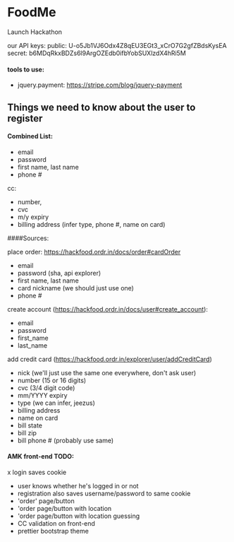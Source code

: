 FoodMe
======

Launch Hackathon


our API keys:
public: U-o5Jb1VJ6Odx4Z8qEU3EGt3_xCrO7G2gfZBdsKysEA
secret: b6MDqRkxBDZs6l9ArgOZEdb0ifbYobSUXlzdX4hRi5M


#### tools to use:
- jquery.payment: https://stripe.com/blog/jquery-payment


Things we need to know about the user to register
-------------------------------------------------
#### Combined List:
- email
- password
- first name, last name
- phone #

cc:
- number,
- cvc
- m/y expiry
- billing address
(infer type, phone #, name on card)

####Sources:

place order: https://hackfood.ordr.in/docs/order#cardOrder
- email
- password (sha, api explorer)
- first name, last name
- card nickname (we should just use one)
- phone #

create account (https://hackfood.ordr.in/docs/user#create_account):
- email
- password
- first_name
- last_name

add credit card (https://hackfood.ordr.in/explorer/user/addCreditCard)
- nick (we'll just use the same one everywhere, don't ask user)
- number (15 or 16 digits)
- cvc (3/4 digit code)
- mm/YYYY expiry
- type (we can infer, jeezus)
- billing address
- name on card
- bill state
- bill zip
- bill phone # (probably use same)


#### AMK front-end TODO:
x login saves cookie
- user knows whether he's logged in or not
- registration also saves username/password to same cookie
- 'order' page/button
- 'order page/button with location
- 'order page/button with location guessing
- CC validation on front-end
- prettier bootstrap theme
